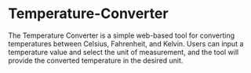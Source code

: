 # Temperature-Converter

The Temperature Converter is a simple web-based tool for converting temperatures between Celsius, Fahrenheit, and Kelvin. Users can input a temperature value and select the unit of measurement, and the tool will provide the converted temperature in the desired unit.


